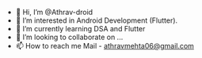 - 👋 Hi, I’m @Athrav-droid
- 👀 I’m interested in Android Development (Flutter).
- 🌱 I’m currently learning DSA and Flutter
- 💞️ I’m looking to collaborate on ...
- 📫 How to reach me Mail - athravmehta06@gmail.com

<!---
Athrav-droid/Athrav-droid is a ✨ special ✨ repository because its `README.md` (this file) appears on your GitHub profile.
You can click the Preview link to take a look at your changes.
--->
